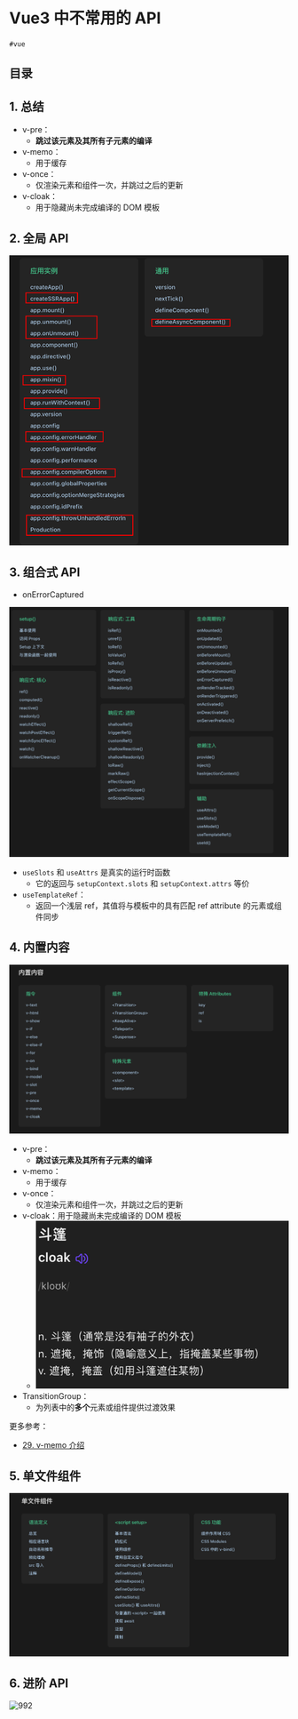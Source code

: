 
# Vue3 中不常用的 API

`#vue` 


## 目录
<!-- toc -->
 ## 1. 总结 

- v-pre：
	- **跳过该元素及其所有子元素的编译**
- v-memo：
	- 用于缓存
- v-once：
	- 仅渲染元素和组件一次，并跳过之后的更新
- v-cloak：
	- 用于隐藏尚未完成编译的 DOM 模板

## 2. 全局 API 

![图片&文件](./files/20241105-16.png)

## 3. 组合式 API

- onErrorCaptured

![图片&文件](./files/20241105-17.png)

- `useSlots` 和 `useAttrs` 是真实的运行时函数
	- 它的返回与 `setupContext.slots` 和 `setupContext.attrs` 等价
- `useTemplateRef`：
	- 返回一个浅层 ref，其值将与模板中的具有匹配 ref attribute 的元素或组件同步

## 4. 内置内容

![图片&文件](./files/20241105-18.png)
- v-pre：
	- **跳过该元素及其所有子元素的编译**
- v-memo：
	- 用于缓存
- v-once：
	- 仅渲染元素和组件一次，并跳过之后的更新
- v-cloak：用于隐藏尚未完成编译的 DOM 模板
	- ![图片&文件](./files/20241105-19.png)
- TransitionGroup：
	- 为列表中的**多个**元素或组件提供过渡效果


更多参考：
- [29. v-memo 介绍](/post/4TuvRZgO.html)

## 5. 单文件组件

![图片&文件](./files/20241105-20.png)

## 6. 进阶 API

![992](#)